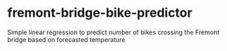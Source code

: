 # fremont-bridge-bike-predictor
Simple linear regression to predict number of bikes crossing the Fremont bridge based on forecasted temperature

